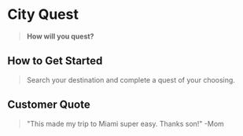 # City Quest #
 > **How will you quest?**

## How to Get Started ##
  > Search your destination and complete a quest of your choosing.

## Customer Quote ##
  > "This made my trip to Miami super easy. Thanks son!" -Mom
 
